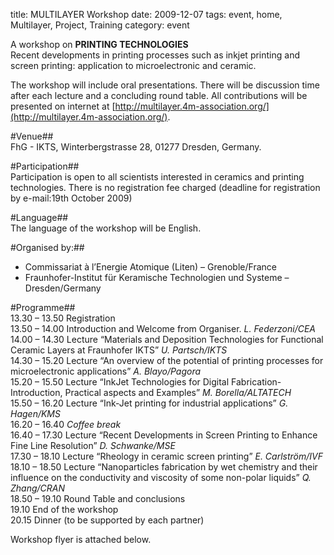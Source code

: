 title: MULTILAYER Workshop
date: 2009-12-07 
tags: event, home, Multilayer, Project, Training
category: event

A workshop on  <b>PRINTING TECHNOLOGIES</b>  
Recent developments in printing processes such as inkjet printing and screen printing: application to microelectronic and ceramic.
<!--break-->
The workshop will include oral presentations. There will be discussion time after each lecture and a concluding round table. All contributions will be presented on internet at [http://multilayer.4m-association.org/](http://multilayer.4m-association.org/).  

#Venue##  
FhG - IKTS, Winterbergstrasse 28, 01277 Dresden, Germany.

#Participation##  
Participation is open to all scientists interested in ceramics and printing technologies. There is
no registration fee charged (deadline for registration by e-mail:19th October 2009)  

#Language##  
The language of the workshop will be English.

#Organised by:##  
* Commissariat à l’Energie Atomique (Liten) – Grenoble/France  
* Fraunhofer-Institut für Keramische Technologien und Systeme – Dresden/Germany

#Programme##  
13.30 – 13.50 Registration  
13.50 – 14.00 Introduction and Welcome from Organiser. *L. Federzoni/CEA*  
14.00 – 14.30 Lecture “Materials and Deposition Technologies for Functional Ceramic Layers at Fraunhofer IKTS” *U. Partsch/IKTS*  
14.30 – 15.20 Lecture “An overview of the potential of printing processes for microelectronic applications” *A. Blayo/Pagora*  
15.20 – 15.50 Lecture “InkJet Technologies for Digital Fabrication- Introduction, Practical aspects and Examples” *M. Borella/ALTATECH*  
15.50 – 16.20 Lecture “Ink-Jet printing for industrial applications” *G. Hagen/KMS*  
16.20 – 16.40 *Coffee break*  
16.40 – 17.30 Lecture “Recent Developments in Screen Printing to Enhance Fine Line Resolution” *D. Schwanke/MSE*  
17.30 – 18.10 Lecture “Rheology in ceramic screen printing” *E. Carlström/IVF*  
18.10 – 18.50 Lecture “Nanoparticles fabrication by wet chemistry and their influence on the conductivity and viscosity of some non-polar liquids” *Q. Zhang/CRAN*  
18.50 – 19.10 Round Table and conclusions  
19.10 End of the workshop  
20.15 Dinner (to be supported by each partner)  
  
Workshop flyer is attached below.